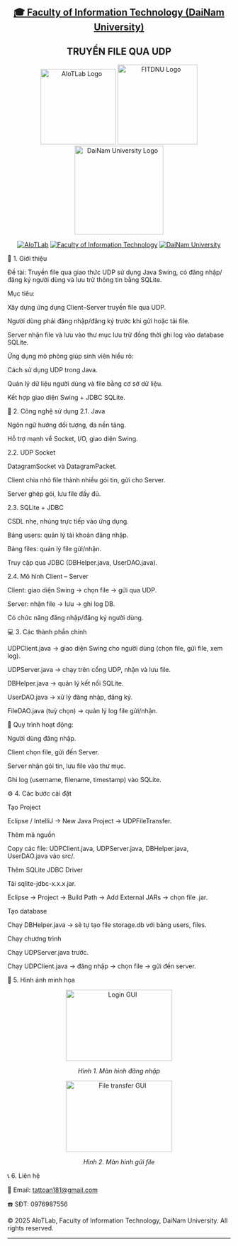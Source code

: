 <h2 align="center">
    <a href="https://dainam.edu.vn/vi/khoa-cong-nghe-thong-tin">
    🎓 Faculty of Information Technology (DaiNam University)
    </a>
</h2>
<h2 align="center">
   TRUYỀN FILE QUA UDP
</h2>
<div align="center">
  <div align="center">
  <img src="docs/aiotlab_logo.png" alt="AIoTLab Logo" width="170"/>
  <img src="docs/fitdnu_logo.png" alt="FITDNU Logo" width="180"/>
  <img src="docs/dnu_logo.png" alt="DaiNam University Logo" width="200"/>
</div>


[![AIoTLab](https://img.shields.io/badge/AIoTLab-green?style=for-the-badge)](https://www.facebook.com/DNUAIoTLab)
[![Faculty of Information Technology](https://img.shields.io/badge/Faculty%20of%20Information%20T…he-badge)](https://dainam.edu.vn/vi/khoa-cong-nghe-thong-tin)
[![DaiNam University](https://img.shields.io/badge/DaiNam%20University-orange?style=for-the-badge)](https://dainam.edu.vn)

</div>


📖 1. Giới thiệu

Đề tài: Truyền file qua giao thức UDP sử dụng Java Swing, có đăng nhập/đăng ký người dùng và lưu trữ thông tin bằng SQLite.

Mục tiêu:

Xây dựng ứng dụng Client–Server truyền file qua UDP.

Người dùng phải đăng nhập/đăng ký trước khi gửi hoặc tải file.

Server nhận file và lưu vào thư mục lưu trữ đồng thời ghi log vào database SQLite.

Ứng dụng mô phỏng giúp sinh viên hiểu rõ:

Cách sử dụng UDP trong Java.

Quản lý dữ liệu người dùng và file bằng cơ sở dữ liệu.

Kết hợp giao diện Swing + JDBC SQLite.

📌 2. Công nghệ sử dụng
2.1. Java

Ngôn ngữ hướng đối tượng, đa nền tảng.

Hỗ trợ mạnh về Socket, I/O, giao diện Swing.

2.2. UDP Socket

DatagramSocket và DatagramPacket.

Client chia nhỏ file thành nhiều gói tin, gửi cho Server.

Server ghép gói, lưu file đầy đủ.

2.3. SQLite + JDBC

CSDL nhẹ, nhúng trực tiếp vào ứng dụng.

Bảng users: quản lý tài khoản đăng nhập.

Bảng files: quản lý file gửi/nhận.

Truy cập qua JDBC (DBHelper.java, UserDAO.java).

2.4. Mô hình Client – Server

Client: giao diện Swing → chọn file → gửi qua UDP.

Server: nhận file → lưu → ghi log DB.

Có chức năng đăng nhập/đăng ký người dùng.

💻 3. Các thành phần chính

UDPClient.java → giao diện Swing cho người dùng (chọn file, gửi file, xem log).

UDPServer.java → chạy trên cổng UDP, nhận và lưu file.

DBHelper.java → quản lý kết nối SQLite.

UserDAO.java → xử lý đăng nhập, đăng ký.

FileDAO.java (tuỳ chọn) → quản lý log file gửi/nhận.

📌 Quy trình hoạt động:

Người dùng đăng nhập.

Client chọn file, gửi đến Server.

Server nhận gói tin, lưu file vào thư mục.

Ghi log (username, filename, timestamp) vào SQLite.

⚙️ 4. Các bước cài đặt

Tạo Project

Eclipse / IntelliJ → New Java Project → UDPFileTransfer.

Thêm mã nguồn

Copy các file:
UDPClient.java, UDPServer.java, DBHelper.java, UserDAO.java vào src/.

Thêm SQLite JDBC Driver

Tải sqlite-jdbc-x.x.x.jar.

Eclipse → Project → Build Path → Add External JARs → chọn file .jar.

Tạo database

Chạy DBHelper.java → sẽ tự tạo file storage.db với bảng users, files.

Chạy chương trình

Chạy UDPServer.java trước.

Chạy UDPClient.java → đăng nhập → chọn file → gửi đến server.

📸 5. Hình ảnh minh họa
<p align="center"> <img src="docs/udp_login.png" width="240" height="160" alt="Login GUI" /> </p> <p align="center"><i>Hình 1. Màn hình đăng nhập</i></p> <p align="center"> <img src="docs/udp_transfer.png" width="240" height="160" alt="File transfer GUI" /> </p> <p align="center"><i>Hình 2. Màn hình gửi file</i></p>
📞 6. Liên hệ

💌 Email: tattoan181@gmail.com

☎️ SĐT: 0976987556

© 2025 AIoTLab, Faculty of Information Technology, DaiNam University. All rights reserved.


---
